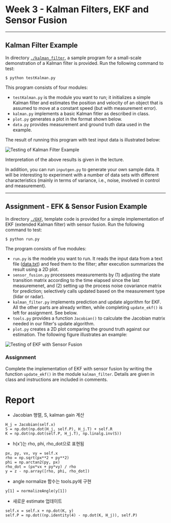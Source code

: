 # Week 3 - Kalman Filters, EKF and Sensor Fusion

---

[//]: # (Image References)
[kalman-result]: ./kalman_filter/graph.png
[EKF-results]: ./EKF/plot.png

## Kalman Filter Example

In directory [`./kalman_filter`](./kalman_filter), a sample program for a small-scale demonstration of a Kalman filter is provided. Run the following command to test:

```
$ python testKalman.py
```

This program consists of four modules:

* `testKalman.py` is the module you want to run; it initializes a simple Kalman filter and estimates the position and velocity of an object that is assumed to move at a constant speed (but with measurement error).
* `kalman.py` implements a basic Kalman fitler as described in class.
* `plot.py` generates a plot in the format shown below.
* `data.py` provides measurement and ground truth data used in the example.

The result of running this program with test input data is illustrated below:

![Testing of Kalman Filter Example][kalman-result]

Interpretation of the above results is given in the lecture.

In addition, you can run `inputgen.py` to generate your own sample data. It will be interesting to experiment with a number of data sets with different characteristics (mainly in terms of variance, i.e., noise, involved in control and measurement).

---

## Assignment - EFK & Sensor Fusion Example

In directory [`./EKF`](./EKF), template code is provided for a simple implementation of EKF (extended Kalman filter) with sensor fusion. Run the following command to test:

```
$ python run.py
```

The program consists of five modules:

* `run.py` is the modele you want to run. It reads the input data from a text file ([data.txt](./EKF/data.txt)) and feed them to the filter; after execution summarizes the result using a 2D plot.
* `sensor_fusion.py` processees measurements by (1) adjusting the state transition matrix according to the time elapsed since the last measuremenet, and (2) setting up the process noise covariance matrix for prediction; selectively calls updated based on the measurement type (lidar or radar).
* `kalman_filter.py` implements prediction and update algorithm for EKF. All the other parts are already written, while completing `update_ekf()` is left for assignment. See below.
* `tools.py` provides a function `Jacobian()` to calculate the Jacobian matrix needed in our filter's update algorithm.
*  `plot.py` creates a 2D plot comparing the ground truth against our estimation. The following figure illustrates an example:

![Testing of EKF with Sensor Fusion][EKF-results]

### Assignment

Complete the implementation of EKF with sensor fusion by writing the function `update_ekf()` in the module `kalman_filter`. Details are given in class and instructions are included in comments.

# Report

- Jacobian 행렬, S, kalman gain 계산
```
H_j = Jacobian(self.x)
S = np.dot(np.dot(H_j, self.P), H_j.T) + self.R
K = np.dot(np.dot(self.P, H_j.T), np.linalg.inv(S))
```

- h(x')는 rho, phi, rho_dot으로 표현됨
```
px, py, vx, vy = self.x
rho = np.sqrt(px**2 + py**2)
phi = np.arctan2(py, px)
rho_dot = (px*vx + py*vy) / rho
y = z - np.array([rho, phi, rho_dot])
```

- angle normalize 함수는 tools.py에 구현
```
y[1] = normalizeAngle(y[1])
```

- 새로운 estimate 업데이트
```
self.x = self.x + np.dot(K, y)
self.P = np.dot((np.identity(4) - np.dot(K, H_j)), self.P)
```

